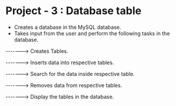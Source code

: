 # Project - 3 : Database table 
* Creates a database in the MySQL database.
* Takes input from the user and perform the following tasks in the database.

------->  Creates Tables.

------->  Inserts data into respective tables.

------->  Search for the data inside respective table.

------->  Removes data from respective tables.

------->  Display the tables in the database.
